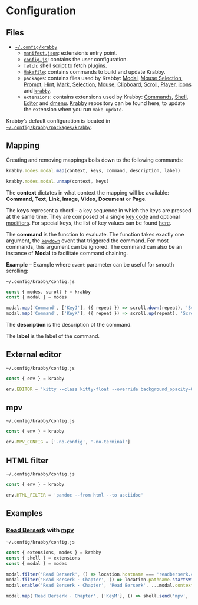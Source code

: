 # Configuration

## Files

- [`~/.config/krabby`](/share/krabby)
  - [`manifest.json`](/share/krabby/manifest.json): extension’s entry point.
  - [`config.js`](/share/krabby/config.js): contains the user configuration.
  - [`fetch`](/share/krabby/fetch): shell script to fetch plugins.
  - [`Makefile`](/share/krabby/Makefile): contains commands to build and update Krabby.
  - `packages`: contains files used by Krabby: [Modal], [Mouse Selection], [Prompt], [Hint], [Mark], [Selection], [Mouse], [Clipboard], [Scroll], [Player], [icons][Krabby icon] and [`krabby`](/src/krabby).
  - `extensions`: contains extensions used by Krabby: [Commands], [Shell], [Editor] and [dmenu].  [Krabby] repository can be found here, to update the extension when you run `make update`.

Krabby’s default configuration is located in [`~/.config/krabby/packages/krabby`](/src/krabby).

## Mapping

Creating and removing mappings boils down to the following commands:

``` javascript
krabby.modes.modal.map(context, keys, command, description, label)
```

``` javascript
krabby.modes.modal.unmap(context, keys)
```

The **context** dictates in what context the mapping will be available:
**Command**, **Text**, **Link**, **Image**, **Video**, **Document** or **Page**.

The **keys** represent a chord – a key sequence in which the keys are pressed at
the same time.  They are composed of a single [key code][KeyboardEvent.code] and
optional [modifiers].  For special keys, the list of key values can be found
[here][Key Values].

The **command** is the function to evaluate.  The function takes exactly one
argument, the [`keydown`] event that triggered the command.  For most commands,
this argument can be ignored.  The command can also be an instance of **Modal**
to facilitate command chaining.

**Example** – Example where `event` parameter can be useful for smooth scrolling:

`~/.config/krabby/config.js`

``` javascript
const { modes, scroll } = krabby
const { modal } = modes

modal.map('Command', ['KeyJ'], ({ repeat }) => scroll.down(repeat), 'Scroll down', 'Scroll')
modal.map('Command', ['KeyK'], ({ repeat }) => scroll.up(repeat), 'Scroll up', 'Scroll')
```

The **description** is the description of the command.

The **label** is the label of the command.

## External editor

`~/.config/krabby/config.js`

``` javascript
const { env } = krabby

env.EDITOR = 'kitty --class kitty-float --override background_opacity=0.75 kak "$1" -e "select $2.$3,$4.$5"'
```

## mpv

`~/.config/krabby/config.js`

``` javascript
const { env } = krabby

env.MPV_CONFIG = ['-no-config', '-no-terminal']
```

## HTML filter

`~/.config/krabby/config.js`

``` javascript
const { env } = krabby

env.HTML_FILTER = 'pandoc --from html --to asciidoc'
```

## Examples

### [Read Berserk] with [mpv]

`~/.config/krabby/config.js`

``` javascript
const { extensions, modes } = krabby
const { shell } = extensions
const { modal } = modes

modal.filter('Read Berserk', () => location.hostname === 'readberserk.com', 'Command')
modal.filter('Read Berserk · Chapter', () => location.pathname.startsWith('/chapter'), 'Read Berserk')
modal.enable('Read Berserk · Chapter', 'Read Berserk', ...modal.context.filters)

modal.map('Read Berserk · Chapter', ['KeyM'], () => shell.send('mpv', ...Array.from(document.querySelectorAll('.pages__img'), (image) => image.src)), 'Read Berserk with mpv', 'Read Berserk · Chapter')
```

[Krabby]: https://github.com/alexherbo2/krabby
[Krabby icon]: https://iconfinder.com/icons/877852/kanto_krabby_pokemon_water_icon

[Modal]: https://github.com/alexherbo2/modal.js
[Mouse Selection]: https://simonwep.github.io/selection/
[Prompt]: https://github.com/alexherbo2/prompt.js
[Hint]: https://github.com/alexherbo2/hint.js
[Mark]: https://github.com/alexherbo2/mark.js
[Selection]: https://github.com/alexherbo2/selection.js
[Mouse]: https://github.com/alexherbo2/mouse.js
[Clipboard]: https://github.com/alexherbo2/clipboard.js
[Scroll]: https://github.com/alexherbo2/scroll.js
[Player]: https://github.com/alexherbo2/player.js

[Commands]: https://github.com/alexherbo2/chrome-commands
[Shell]: https://github.com/alexherbo2/chrome-shell
[Editor]: https://github.com/alexherbo2/chrome-editor
[dmenu]: https://github.com/alexherbo2/chrome-dmenu

[mpv]: https://mpv.io

[Read Berserk]: https://readberserk.com

[`keydown`]: https://developer.mozilla.org/en-US/docs/Web/API/Document/keydown_event
[KeyboardEvent.code]: https://developer.mozilla.org/en-US/docs/Web/API/KeyboardEvent/code
[Key Values]: https://developer.mozilla.org/en-US/docs/Web/API/KeyboardEvent/key/Key_Values
[Modifiers]: https://developer.mozilla.org/en-US/docs/Web/API/KeyboardEvent/key/Key_Values#Modifier_keys
